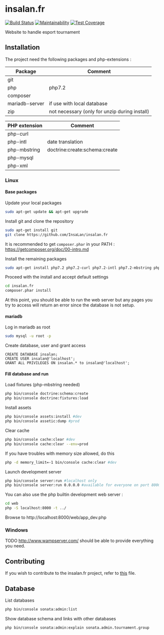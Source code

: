 # insalan.fr

[![Build Status](https://travis-ci.org/InsaLan/insalan.fr.svg?branch=master)](https://travis-ci.org/InsaLan/insalan.fr)
[![Maintainability](https://api.codeclimate.com/v1/badges/68707ca6cd1a2b332dc4/maintainability)](https://codeclimate.com/github/InsaLan/insalan.fr/maintainability)
[![Test Coverage](https://api.codeclimate.com/v1/badges/68707ca6cd1a2b332dc4/test_coverage)](https://codeclimate.com/github/InsaLan/insalan.fr/test_coverage)

Website to handle esport tournament


## Installation

The project need the following packages and php-extensions :

Package | Comment
------- | -------
git |
php | php7.2
composer |
mariadb-server | if use with local database
zip | not necessary (only for unzip during install)

PHP extension | Comment
------------- | -------
php-curl |
php-intl | date translation
php-mbstring | doctrine:create:schema:create
php-mysql |
php-xml |


### Linux


#### Base packages

Update your local packages

```bash
sudo apt-get update && apt-get upgrade
```

Install git and clone the repository

```bash
sudo apt-get install git
git clone https://github.com/InsaLan/insalan.fr
```

It is recommended to get `composer.phar` in your PATH : https://getcomposer.org/doc/00-intro.md

Install the remaining packages

```bash
sudo apt-get install php7.2 php7.2-curl php7.2-intl php7.2-mbstring php7.2-mysql php7.2-xml mariadb-server zip
```

Proceed with the install and accept default settings

```bash
cd insalan.fr
composer.phar install
```

At this point, you should be able to run the web server but any pages you try to access will return an error since the database is not setup.


#### mariadb

Log in mariadb as root

```bash
sudo mysql -u root -p
```

Create database, user and grant access

```mariadb
CREATE DATABASE insalan;
CREATE USER insalan@'localhost';
GRANT ALL PRIVILEGES ON insalan.* to insalan@'localhost';
```


#### Fill database and run

Load fixtures (php-mbstring needed)

```bash
php bin/console doctrine:schema:create
php bin/console doctrine:fixtures:load
```

Install assets

```bash
php bin/console assets:install #dev
php bin/console assetic:dump #prod
```

Clear cache

```bash
php bin/console cache:clear #dev
php bin/console cache:clear --env=prod
```
If you have troubles with memory size allowed, do this
```bash
php -d memory_limit=-1 bin/console cache:clear #dev
```

Launch development server

```bash
php bin/console server:run #localhost only
php bin/console server:run 0.0.0.0 #available for everyone on port 8000
```
You can also use the php builtin development web server :
```bash
cd web
php -S localhost:8000 -t ../
```
Browse to http://localhost:8000/web/app_dev.php

### Windows

TODO
http://www.wampserver.com/ should be able to provide everything you need.


## Contributing

If you wish to contribute to the insalan.fr project, refer to [this](https://github.com/insalan/insalan.fr/blob/master/CONTRIBUTING.md) file.

## Database

List databases

```bash
php bin/console sonata:admin:list
```

Show database schema and links with other databases

```bas
php bin/console sonata:admin:explain sonata.admin.tournament.group
```
